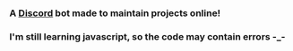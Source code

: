 ### A [Discord](https://discord.com/) bot made to maintain projects online!
### I'm still learning javascript, so the code may contain errors -_-
